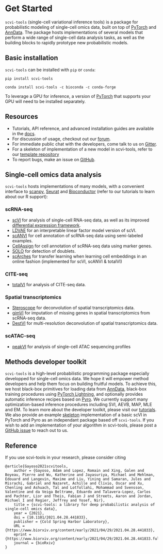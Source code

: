 # Get Started

`scvi-tools` (single-cell variational inference tools) is a package for probabilistic modeling of single-cell omics data, built on top of [PyTorch](https://pytorch.org/) and [AnnData](https://anndata.readthedocs.io/en/latest/). The package hosts implementations of several models that perform a wide range of single-cell data analysis tasks, as well as the building blocks to rapidly prototype new probabilistic models.

## Basic installation

`scvi-tools` can be installed with `pip` or `conda`:

```
pip install scvi-tools
```

```
conda install scvi-tools -c bioconda -c conda-forge
```

To leverage a GPU for inference, a version of [PyTorch](https://pytorch.org/get-started/locally/) that supports your GPU will need to be installed separately.


## Resources

- Tutorials, API reference, and advanced installation guides are available in the [docs](https://docs.scvi-tools.org/en/stable/).
-  For discussion of usage, checkout out our [forum](https://discourse.scvi-tools.org/).
-  For immediate public chat with the developers, come talk to us on [Gitter](https://gitter.im/scvi-tools/).
-  For a skeleton of implementation of a new model in scvi-tools, refer to our [template repository](https://github.com/YosefLab/scvi-tools-skeleton/)
-  To report bugs, make an issue on [GitHub](https://github.com/YosefLab/scvi-tools/issues).

## Single-cell omics data analysis

`scvi-tools` hosts implementations of many models, with a convenient interface to [scanpy](https://scanpy.readthedocs.io/en/stable/), [Seurat](https://satijalab.org/seurat/) and [Bioconductor](https://www.bioconductor.org/) (refer to our tutorials to learn about our R support):

### scRNA-seq
- [scVI](https://rdcu.be/bdHYQ) for analysis of single-cell RNA-seq data, as well as its improved [differential expression framework](https://www.biorxiv.org/content/biorxiv/early/2019/10/04/794289.full.pdf).
- [LDVAE](https://academic.oup.com/bioinformatics/article/36/11/3418/5807606) for an interpretable linear factor model version of scVI.
- [scANVI](https://www.embopress.org/doi/full/10.15252/msb.20209620) for cell annotation of scRNA-seq data using semi-labeled examples.
- [CellAssign](https://www.nature.com/articles/s41592-019-0529-1) for cell annotation of scRNA-seq data using marker genes.
- [SOLO](https://www.sciencedirect.com/science/article/pii/S2405471220301952) for detection of doublets.
- [scArches](https://www.biorxiv.org/content/10.1101/2020.07.16.205997v1) for transfer learning when learning cell embeddings in an online fashion (implemented for scVI, scANVI & totalVI)
### CITE-seq
- [totalVI](https://www.nature.com/articles/s41592-020-01050-x) for analysis of CITE-seq data.

### Spatial transcriptomics
- [Steroscope](https://www.nature.com/articles/s42003-020-01247-y) for deconvolution of spatial transcriptomics data.
- [gimVI](https://arxiv.org/pdf/1905.02269.pdf) for imputation of missing genes in spatial transcriptomics from scRNA-seq data.
- [DestVI](https://www.biorxiv.org/content/10.1101/2021.05.10.443517v1) for multi-resolution deconvolution of spatial transcriptomics data.

### scATAC-seq
- [peakVI](https://www.biorxiv.org/content/10.1101/2021.04.29.442020v1) for analysis of single-cell ATAC sequencing profiles

## Methods developer toolkit

`scvi-tools` is a high-level probabilistic programming package especially developped for single-cell omics data. We hope it will empower method developers and help them focus on building fruitful models. To achieve this, we host black-box primitives for loading data from [AnnData](https://anndata.readthedocs.io/en/latest/), black-box training procedures using [PyTorch Lightning](https://www.pytorchlightning.ai/), and optionally provides automatic inference recipes based on [Pyro](https://pyro.ai/). We currently support many optimization-based inference procedures including SVI, AEVB, MAP, MLE and EM. To learn more about the developer toolkit, please visit our [tutorials](https://docs.scvi-tools.org/en/latest/user_guide/index.html). We also provide an example [skeleton](https://github.com/YosefLab/scvi-tools-skeleton/) implementation of a basic scVI in PyTorch and Pyro as an independant package based off `scvi-tools`. If you wish to add an implementation of your algorithm in scvi-tools, please post a [GitHub issue](https://github.com/YosefLab/scvi-tools/issues) to reach out to us.

## Reference

If you use scvi-tools in your research, please consider citing

```
@article{Gayoso2021scvitools,
	author = {Gayoso, Adam and Lopez, Romain and Xing, Galen and Boyeau, Pierre and Wu, Katherine and Jayasuriya, Michael and Mehlman, Edouard and Langevin, Maxime and Liu, Yining and Samaran, Jules and Misrachi, Gabriel and Nazaret, Achille and Clivio, Oscar and Xu, Chenling and Ashuach, Tal and Lotfollahi, Mohammad and Svensson, Valentine and da Veiga Beltrame, Eduardo and Talavera-Lopez, Carlos and Pachter, Lior and Theis, Fabian J and Streets, Aaron and Jordan, Michael I and Regier, Jeffrey and Yosef, Nir},
	title = {scvi-tools: a library for deep probabilistic analysis of single-cell omics data},
	year = {2021},
	doi = {10.1101/2021.04.28.441833},
	publisher = {Cold Spring Harbor Laboratory},
	URL = {https://www.biorxiv.org/content/early/2021/04/29/2021.04.28.441833},
	eprint = {https://www.biorxiv.org/content/early/2021/04/29/2021.04.28.441833.full.pdf},
	journal = {bioRxiv}
}
```
